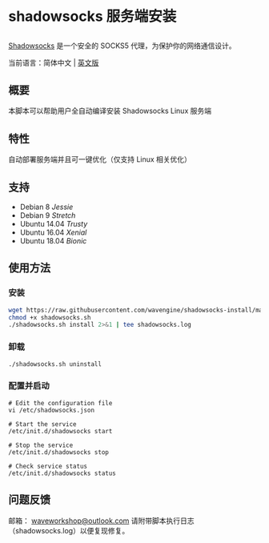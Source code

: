 # shadowsocks 服务端安装

## 

[Shadowsocks](https://shadowsocks.org) 是一个安全的 SOCKS5 代理，为保护你的网络通信设计。

当前语言：简体中文 | [英文版](/README.md)


## 概要

本脚本可以帮助用户全自动编译安装 Shadowsocks Linux 服务端

## 特性

自动部署服务端并且可一键优化（仅支持 Linux 相关优化）

## 支持

* Debian 8 *Jessie*
* Debian 9 *Stretch*
* Ubuntu 14.04 *Trusty*
* Ubuntu 16.04 *Xenial*
* Ubuntu 18.04 *Bionic*

## 使用方法

### 安装
```bash
wget https://raw.githubusercontent.com/wavengine/shadowsocks-install/master/shadowsocks.sh
chmod +x shadowsocks.sh
./shadowsocks.sh install 2>&1 | tee shadowsocks.log
```

### 卸载

```bash
./shadowsocks.sh uninstall
```

### 配置并启动
```
# Edit the configuration file
vi /etc/shadowsocks.json

# Start the service
/etc/init.d/shadowsocks start

# Stop the service
/etc/init.d/shadowsocks stop

# Check service status
/etc/init.d/shadowsocks status
```

## 问题反馈

邮箱： waveworkshop@outlook.com
请附带脚本执行日志（shadowsocks.log）以便复现修复。
